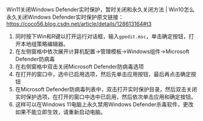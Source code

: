 Win11关闭Windows Defender实时保护，暂时关闭和永久关闭方法 | Win10怎么永久关闭Windows Defender实时保护原文链接：https://coco56.blog.csdn.net/article/details/128613164#t3

1. 同时按下Win和R键以打开运行对话框，输入`gpedit.msc`，单击确定按钮，打开本地组策略编辑器。
2. 在左侧窗格中依次展开计算机配置->管理模板->Windows组件->Microsoft Defender防病毒
3. 在右侧窗格中双击关闭Microsoft Defender防病毒选项
4. 在打开的窗口中，选中已启用选项，然后先单击应用按钮，最后再点击确定按钮
5. 在Microsoft Defender防病毒列表中，双击打开实时保护目录，然后双击关闭实时保护选项，在打开的窗口中选中已启用，然后依次单击应用和确定按钮。
6. 这样可以在Windows 11电脑上永久禁用Windows Defender杀毒软件，更改如果不能立即生效，请重新启动电脑。